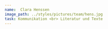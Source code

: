 ```yaml
---
name:  Clara Henssen
image_path: ../styles/pictures/team/hens.jpg
task: Kommunikation <br> Literatur und Texte
---
```

